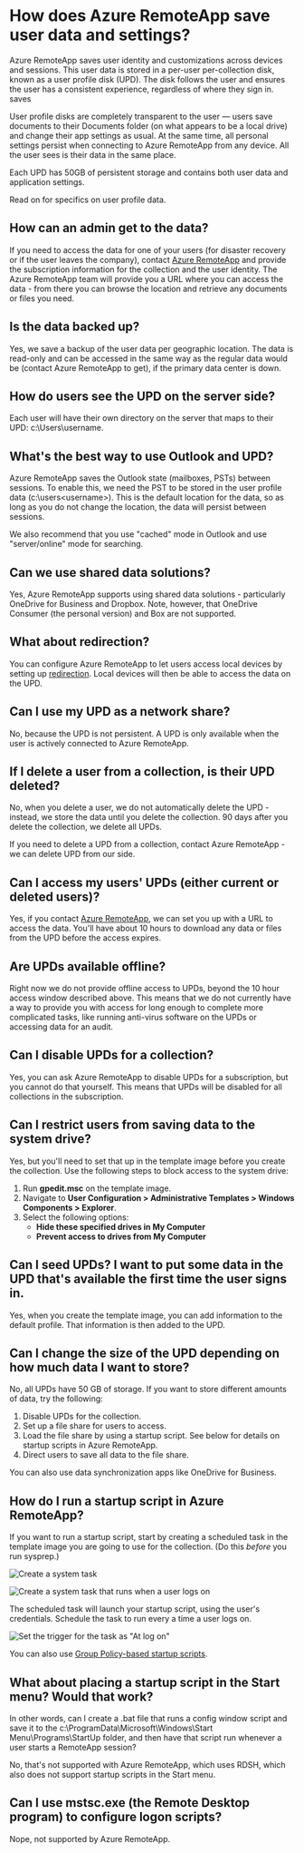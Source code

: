 
<properties 
    pageTitle="User Profile data in Azure RemoteApp"
	description="Learn how user data is stored and accessed in Azure RemoteApp"
	services="remoteapp"
	documentationCenter="" 
	authors="lizap" 
	manager="mbaldwin" />

<tags 
    ms.service="remoteapp" 
    ms.date="08/12/2015" 
    wacn.date="" />



# How does Azure RemoteApp save user data and settings?

Azure RemoteApp saves user identity and customizations across devices and sessions. This user data is stored in a per-user per-collection disk, known as a user profile disk (UPD). The disk follows the user and ensures the user has a consistent experience, regardless of where they sign in. 
saves 

User profile disks are completely transparent to the user — users save documents to their Documents folder (on what appears to be a local drive) and change their app settings as usual. At the same time, all personal settings persist when connecting to Azure RemoteApp from any device. All the user sees is their data in the same place.

Each UPD has 50GB of persistent storage and contains both user data and application settings. 

Read on for specifics on user profile data.

## How can an admin get to the data?

If you need to access the data for one of your users (for disaster recovery or if the user leaves the company), contact [Azure RemoteApp](mailto:remoteappforum@microsoft.com) and provide the subscription information for the collection and the user identity. The Azure RemoteApp team will provide you a URL where you can access the data - from there you can browse the location and retrieve any documents or files you need.


## Is the data backed up?

Yes, we save a backup of the user data per geographic location. The data is read-only and can be accessed in the same way as the regular data would be (contact Azure RemoteApp to get), if the primary data center is down.

## How do users see the UPD on the server side?

Each user will have their own directory on the server that maps to their UPD: c:\Users\username.

## What's the best way to use Outlook and UPD?

Azure RemoteApp saves the Outlook state (mailboxes, PSTs) between sessions. To enable this, we need the PST to be stored in the user profile data (c:\users\<username>). This is the default location for the data, so as long as you do not change the location, the data will persist between sessions.

We also recommend that you use "cached" mode in Outlook and use "server/online" mode for searching.

## Can we use shared data solutions?
Yes, Azure RemoteApp supports using shared data solutions - particularly OneDrive for Business and Dropbox. Note, however, that OneDrive Consumer (the personal version) and Box are not supported.

## What about redirection?
You can configure Azure RemoteApp to let users access local devices by setting up [redirection](/documentation/articles/remoteapp-redirection). Local devices will then be able to access the data on the UPD.

## Can I use my UPD as a network share?
No, because the UPD is not persistent. A UPD is only available when the user is actively connected to Azure RemoteApp.

## If I delete a user from a collection, is their UPD deleted?

No, when you delete a user, we do not automatically delete the UPD - instead, we store the data until you delete the collection. 90 days after you delete the collection, we delete all UPDs. 

If you need to delete a UPD from a collection, contact Azure RemoteApp - we can delete UPD from our side.

## Can I access my users' UPDs (either current or deleted users)?

Yes, if you contact [Azure RemoteApp](mailto:remoteappforum@microsoft.com), we can set you up with a URL to access the data. You'll have about 10 hours to download any data or files from the UPD before the access expires.

## Are UPDs available offline?

Right now we do not provide offline access to UPDs, beyond the 10 hour access window described above. This means that we do not currently have a way to provide you with access for long enough to complete more complicated tasks, like running anti-virus software on the UPDs or accessing data for an audit.

## Can I disable UPDs for a collection?

Yes, you can ask Azure RemoteApp to disable UPDs for a subscription, but you cannot do that yourself. This means that UPDs will be disabled for all collections in the subscription.

## Can I restrict users from saving data to the system drive?

Yes, but you'll need to set that up in the template image before you create the collection. Use the following steps to block access to the system drive:

1. Run **gpedit.msc** on the template image.
2. Navigate to **User Configuration > Administrative Templates > Windows Components > Explorer**.
3. Select the following options:
	- **Hide these specified drives in My Computer**
	- **Prevent access to drives from My Computer**

## Can I seed UPDs? I want to put some data in the UPD that's available the first time the user signs in.

Yes, when you create the template image, you can add information to the default profile. That information is then added to the UPD.

## Can I change the size of the UPD depending on how much data I want to store?

No, all UPDs have 50 GB of storage. If you want to store different amounts of data, try the following:

1. Disable UPDs for the collection.
2. Set up a file share for users to access.
3. Load the file share by using a startup script. See below for details on startup scripts in Azure RemoteApp.
4. Direct users to save all data to the file share.

You can also use data synchronization apps like OneDrive for Business.

## How do I run a startup script in Azure RemoteApp?

If you want to run a startup script, start by creating a scheduled task in the template image you are going to use for the collection. (Do this *before* you run sysprep.) 

![Create a system task](./media/remoteapp-upd/upd1.png)

![Create a system task that runs when a user logs on](./media/remoteapp-upd/upd2.png)

The scheduled task will launch your startup script, using the user's credentials. Schedule the task to run every a time a user logs on.

![Set the trigger for the task as "At log on"](./media/remoteapp-upd/upd3.png)

You can also use [Group Policy-based startup scripts](https://technet.microsoft.com/library/cc779329%28v=ws.10%29.aspx). 

## What about placing a startup script in the Start menu? Would that work?

In other words, can I create a .bat file that runs a config window script and save it to the c:\ProgramData\Microsoft\Windows\Start Menu\Programs\StartUp folder, and then have that script run whenever a user starts a RemoteApp session?

No, that's not supported with Azure RemoteApp, which uses RDSH, which also does not support startup scripts in the Start menu.

## Can I use mstsc.exe (the Remote Desktop program) to configure logon scripts?

Nope, not supported by Azure RemoteApp.
